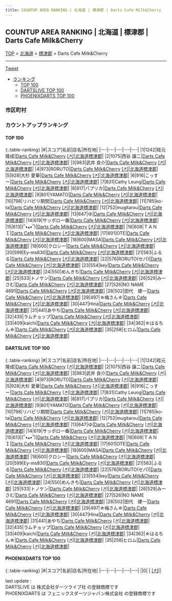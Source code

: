 ```yaml
---
title: COUNTUP AREA RANKING | 北海道 | 標津郡 | Darts Cafe Milk&Cherry
---
```

## COUNTUP AREA RANKING | 北海道 | 標津郡 | Darts Cafe Milk&Cherry

[TOP](/darts/rank/) > [北海道](/darts/rank/北海道/) > [標津郡](/darts/rank/北海道/標津郡/) > Darts Cafe Milk&Cherry

___

<a href="https://twitter.com/share?ref_src=twsrc%5Etfw" data-text="COUNTUP AREA RANKING | 北海道標津郡Darts Cafe Milk&Cherry" class="twitter-share-button" data-hashtags="DARTSLIVE,PHOENIXDARTS,darts,ダーツ" data-show-count="false">Tweet</a>

* [ランキング](#カウントアップランキング)
    * [TOP 100](#top-100)
    * [DARTSLIVE TOP 100](#dartslive-top-100)
    * [PHOENIXDARTS TOP 100](#phoenixdarts-top-100)

### 市区町村

<ul>

</ul>

### カウントアップランキング

#### TOP 100



{:.table-ranking}
|#|スコア|名前|店名|所在地|
|---|---|---|---|---|
|1|1242|<span class="rank-name-dl">畦元 隆成</span>|<a href="/darts/rank/shops/74f2def39f5bf727b21333aee1bd51e4.html">Darts Cafe Milk&Cherry</a> <a href="https://search.dartslive.com/jp/shop/74f2def39f5bf727b21333aee1bd51e4">[↗]</a>|<a href="/darts/rank/北海道/標津郡">北海道標津郡</a>|
|2|1075|<span class="rank-name-dl">西谷 譲二</span>|<a href="/darts/rank/shops/74f2def39f5bf727b21333aee1bd51e4.html">Darts Cafe Milk&Cherry</a> <a href="https://search.dartslive.com/jp/shop/74f2def39f5bf727b21333aee1bd51e4">[↗]</a>|<a href="/darts/rank/北海道/標津郡">北海道標津郡</a>|
|3|983|<span class="rank-name-dl">武井 良介</span>|<a href="/darts/rank/shops/74f2def39f5bf727b21333aee1bd51e4.html">Darts Cafe Milk&Cherry</a> <a href="https://search.dartslive.com/jp/shop/74f2def39f5bf727b21333aee1bd51e4">[↗]</a>|<a href="/darts/rank/北海道/標津郡">北海道標津郡</a>|
|4|973|<span class="rank-name-dl">RORUTO</span>|<a href="/darts/rank/shops/74f2def39f5bf727b21333aee1bd51e4.html">Darts Cafe Milk&Cherry</a> <a href="https://search.dartslive.com/jp/shop/74f2def39f5bf727b21333aee1bd51e4">[↗]</a>|<a href="/darts/rank/北海道/標津郡">北海道標津郡</a>|
|5|928|<span class="rank-name-dl">大杉 愛華</span>|<a href="/darts/rank/shops/74f2def39f5bf727b21333aee1bd51e4.html">Darts Cafe Milk&Cherry</a> <a href="https://search.dartslive.com/jp/shop/74f2def39f5bf727b21333aee1bd51e4">[↗]</a>|<a href="/darts/rank/北海道/標津郡">北海道標津郡</a>|
|6|916|<span class="rank-name-dl">こっすー</span>|<a href="/darts/rank/shops/74f2def39f5bf727b21333aee1bd51e4.html">Darts Cafe Milk&Cherry</a> <a href="https://search.dartslive.com/jp/shop/74f2def39f5bf727b21333aee1bd51e4">[↗]</a>|<a href="/darts/rank/北海道/標津郡">北海道標津郡</a>|
|7|831|<span class="rank-name-dl">Cathy Leung</span>|<a href="/darts/rank/shops/74f2def39f5bf727b21333aee1bd51e4.html">Darts Cafe Milk&Cherry</a> <a href="https://search.dartslive.com/jp/shop/74f2def39f5bf727b21333aee1bd51e4">[↗]</a>|<a href="/darts/rank/北海道/標津郡">北海道標津郡</a>|
|8|817|<span class="rank-name-dl">パプリカ</span>|<a href="/darts/rank/shops/74f2def39f5bf727b21333aee1bd51e4.html">Darts Cafe Milk&Cherry</a> <a href="https://search.dartslive.com/jp/shop/74f2def39f5bf727b21333aee1bd51e4">[↗]</a>|<a href="/darts/rank/北海道/標津郡">北海道標津郡</a>|
|9|801|<span class="rank-name-dl">YAMATO</span>|<a href="/darts/rank/shops/74f2def39f5bf727b21333aee1bd51e4.html">Darts Cafe Milk&Cherry</a> <a href="https://search.dartslive.com/jp/shop/74f2def39f5bf727b21333aee1bd51e4">[↗]</a>|<a href="/darts/rank/北海道/標津郡">北海道標津郡</a>|
|10|798|<span class="rank-name-dl">リハビリ期間</span>|<a href="/darts/rank/shops/74f2def39f5bf727b21333aee1bd51e4.html">Darts Cafe Milk&Cherry</a> <a href="https://search.dartslive.com/jp/shop/74f2def39f5bf727b21333aee1bd51e4">[↗]</a>|<a href="/darts/rank/北海道/標津郡">北海道標津郡</a>|
|11|785|<span class="rank-name-dl">ko-ta</span>|<a href="/darts/rank/shops/74f2def39f5bf727b21333aee1bd51e4.html">Darts Cafe Milk&Cherry</a> <a href="https://search.dartslive.com/jp/shop/74f2def39f5bf727b21333aee1bd51e4">[↗]</a>|<a href="/darts/rank/北海道/標津郡">北海道標津郡</a>|
|12|752|<span class="rank-name-dl">mugitarou</span>|<a href="/darts/rank/shops/74f2def39f5bf727b21333aee1bd51e4.html">Darts Cafe Milk&Cherry</a> <a href="https://search.dartslive.com/jp/shop/74f2def39f5bf727b21333aee1bd51e4">[↗]</a>|<a href="/darts/rank/北海道/標津郡">北海道標津郡</a>|
|13|647|<span class="rank-name-dl">ゆ</span>|<a href="/darts/rank/shops/74f2def39f5bf727b21333aee1bd51e4.html">Darts Cafe Milk&Cherry</a> <a href="https://search.dartslive.com/jp/shop/74f2def39f5bf727b21333aee1bd51e4">[↗]</a>|<a href="/darts/rank/北海道/標津郡">北海道標津郡</a>|
|14|619|<span class="rank-name-dl">サッポロ一番</span>|<a href="/darts/rank/shops/74f2def39f5bf727b21333aee1bd51e4.html">Darts Cafe Milk&Cherry</a> <a href="https://search.dartslive.com/jp/shop/74f2def39f5bf727b21333aee1bd51e4">[↗]</a>|<a href="/darts/rank/北海道/標津郡">北海道標津郡</a>|
|15|613|<span class="rank-name-dl">(՞•ﻌ•՞)</span>|<a href="/darts/rank/shops/74f2def39f5bf727b21333aee1bd51e4.html">Darts Cafe Milk&Cherry</a> <a href="https://search.dartslive.com/jp/shop/74f2def39f5bf727b21333aee1bd51e4">[↗]</a>|<a href="/darts/rank/北海道/標津郡">北海道標津郡</a>|
|16|608|<span class="rank-name-dl">ＴＡＮＩ</span>|<a href="/darts/rank/shops/74f2def39f5bf727b21333aee1bd51e4.html">Darts Cafe Milk&Cherry</a> <a href="https://search.dartslive.com/jp/shop/74f2def39f5bf727b21333aee1bd51e4">[↗]</a>|<a href="/darts/rank/北海道/標津郡">北海道標津郡</a>|
|17|601|<span class="rank-name-dl">OTE</span>|<a href="/darts/rank/shops/74f2def39f5bf727b21333aee1bd51e4.html">Darts Cafe Milk&Cherry</a> <a href="https://search.dartslive.com/jp/shop/74f2def39f5bf727b21333aee1bd51e4">[↗]</a>|<a href="/darts/rank/北海道/標津郡">北海道標津郡</a>|
|18|600|<span class="rank-name-dl">MASA</span>|<a href="/darts/rank/shops/74f2def39f5bf727b21333aee1bd51e4.html">Darts Cafe Milk&Cherry</a> <a href="https://search.dartslive.com/jp/shop/74f2def39f5bf727b21333aee1bd51e4">[↗]</a>|<a href="/darts/rank/北海道/標津郡">北海道標津郡</a>|
|18|600|<span class="rank-name-dl">クロシー</span>|<a href="/darts/rank/shops/74f2def39f5bf727b21333aee1bd51e4.html">Darts Cafe Milk&Cherry</a> <a href="https://search.dartslive.com/jp/shop/74f2def39f5bf727b21333aee1bd51e4">[↗]</a>|<a href="/darts/rank/北海道/標津郡">北海道標津郡</a>|
|20|599|<span class="rank-name-dl">Ey-ms830</span>|<a href="/darts/rank/shops/74f2def39f5bf727b21333aee1bd51e4.html">Darts Cafe Milk&Cherry</a> <a href="https://search.dartslive.com/jp/shop/74f2def39f5bf727b21333aee1bd51e4">[↗]</a>|<a href="/darts/rank/北海道/標津郡">北海道標津郡</a>|
|21|583|<span class="rank-name-dl">ふるる</span>|<a href="/darts/rank/shops/74f2def39f5bf727b21333aee1bd51e4.html">Darts Cafe Milk&Cherry</a> <a href="https://search.dartslive.com/jp/shop/74f2def39f5bf727b21333aee1bd51e4">[↗]</a>|<a href="/darts/rank/北海道/標津郡">北海道標津郡</a>|
|22|576|<span class="rank-name-dl">RORUTO(セパ)</span>|<a href="/darts/rank/shops/74f2def39f5bf727b21333aee1bd51e4.html">Darts Cafe Milk&Cherry</a> <a href="https://search.dartslive.com/jp/shop/74f2def39f5bf727b21333aee1bd51e4">[↗]</a>|<a href="/darts/rank/北海道/標津郡">北海道標津郡</a>|
|23|554|<span class="rank-name-dl">key</span>|<a href="/darts/rank/shops/74f2def39f5bf727b21333aee1bd51e4.html">Darts Cafe Milk&Cherry</a> <a href="https://search.dartslive.com/jp/shop/74f2def39f5bf727b21333aee1bd51e4">[↗]</a>|<a href="/darts/rank/北海道/標津郡">北海道標津郡</a>|
|24|550|<span class="rank-name-dl">めんきち</span>|<a href="/darts/rank/shops/74f2def39f5bf727b21333aee1bd51e4.html">Darts Cafe Milk&Cherry</a> <a href="https://search.dartslive.com/jp/shop/74f2def39f5bf727b21333aee1bd51e4">[↗]</a>|<a href="/darts/rank/北海道/標津郡">北海道標津郡</a>|
|25|533|<span class="rank-name-dl">トノケン</span>|<a href="/darts/rank/shops/74f2def39f5bf727b21333aee1bd51e4.html">Darts Cafe Milk&Cherry</a> <a href="https://search.dartslive.com/jp/shop/74f2def39f5bf727b21333aee1bd51e4">[↗]</a>|<a href="/darts/rank/北海道/標津郡">北海道標津郡</a>|
|26|529|<span class="rank-name-dl">みーさむ</span>|<a href="/darts/rank/shops/74f2def39f5bf727b21333aee1bd51e4.html">Darts Cafe Milk&Cherry</a> <a href="https://search.dartslive.com/jp/shop/74f2def39f5bf727b21333aee1bd51e4">[↗]</a>|<a href="/darts/rank/北海道/標津郡">北海道標津郡</a>|
|27|526|<span class="rank-name-dl">NO NAME 4691</span>|<a href="/darts/rank/shops/74f2def39f5bf727b21333aee1bd51e4.html">Darts Cafe Milk&Cherry</a> <a href="https://search.dartslive.com/jp/shop/74f2def39f5bf727b21333aee1bd51e4">[↗]</a>|<a href="/darts/rank/北海道/標津郡">北海道標津郡</a>|
|28|502|<span class="rank-name-dl">田代　建一</span>|<a href="/darts/rank/shops/74f2def39f5bf727b21333aee1bd51e4.html">Darts Cafe Milk&Cherry</a> <a href="https://search.dartslive.com/jp/shop/74f2def39f5bf727b21333aee1bd51e4">[↗]</a>|<a href="/darts/rank/北海道/標津郡">北海道標津郡</a>|
|29|497|<span class="rank-name-dl">☆梅さん☆</span>|<a href="/darts/rank/shops/74f2def39f5bf727b21333aee1bd51e4.html">Darts Cafe Milk&Cherry</a> <a href="https://search.dartslive.com/jp/shop/74f2def39f5bf727b21333aee1bd51e4">[↗]</a>|<a href="/darts/rank/北海道/標津郡">北海道標津郡</a>|
|30|447|<span class="rank-name-dl">Hina</span>|<a href="/darts/rank/shops/74f2def39f5bf727b21333aee1bd51e4.html">Darts Cafe Milk&Cherry</a> <a href="https://search.dartslive.com/jp/shop/74f2def39f5bf727b21333aee1bd51e4">[↗]</a>|<a href="/darts/rank/北海道/標津郡">北海道標津郡</a>|
|31|441|<span class="rank-name-dl">あやち</span>|<a href="/darts/rank/shops/74f2def39f5bf727b21333aee1bd51e4.html">Darts Cafe Milk&Cherry</a> <a href="https://search.dartslive.com/jp/shop/74f2def39f5bf727b21333aee1bd51e4">[↗]</a>|<a href="/darts/rank/北海道/標津郡">北海道標津郡</a>|
|32|435|<span class="rank-name-dl">ラムチョップ</span>|<a href="/darts/rank/shops/74f2def39f5bf727b21333aee1bd51e4.html">Darts Cafe Milk&Cherry</a> <a href="https://search.dartslive.com/jp/shop/74f2def39f5bf727b21333aee1bd51e4">[↗]</a>|<a href="/darts/rank/北海道/標津郡">北海道標津郡</a>|
|33|409|<span class="rank-name-dl">kaichi</span>|<a href="/darts/rank/shops/74f2def39f5bf727b21333aee1bd51e4.html">Darts Cafe Milk&Cherry</a> <a href="https://search.dartslive.com/jp/shop/74f2def39f5bf727b21333aee1bd51e4">[↗]</a>|<a href="/darts/rank/北海道/標津郡">北海道標津郡</a>|
|34|362|<span class="rank-name-dl">☆はるちん☆</span>|<a href="/darts/rank/shops/74f2def39f5bf727b21333aee1bd51e4.html">Darts Cafe Milk&Cherry</a> <a href="https://search.dartslive.com/jp/shop/74f2def39f5bf727b21333aee1bd51e4">[↗]</a>|<a href="/darts/rank/北海道/標津郡">北海道標津郡</a>|
|35|258|<span class="rank-name-dl">ヒロム</span>|<a href="/darts/rank/shops/74f2def39f5bf727b21333aee1bd51e4.html">Darts Cafe Milk&Cherry</a> <a href="https://search.dartslive.com/jp/shop/74f2def39f5bf727b21333aee1bd51e4">[↗]</a>|<a href="/darts/rank/北海道/標津郡">北海道標津郡</a>|


#### DARTSLIVE TOP 100



{:.table-ranking}
|#|スコア|名前|店名|所在地|
|---|---|---|---|---|
|1|1242|<span class="rank-name-dl">畦元 隆成</span>|<a href="/darts/rank/shops/74f2def39f5bf727b21333aee1bd51e4.html">Darts Cafe Milk&Cherry</a> <a href="https://search.dartslive.com/jp/shop/74f2def39f5bf727b21333aee1bd51e4">[↗]</a>|<a href="/darts/rank/北海道/標津郡">北海道標津郡</a>|
|2|1075|<span class="rank-name-dl">西谷 譲二</span>|<a href="/darts/rank/shops/74f2def39f5bf727b21333aee1bd51e4.html">Darts Cafe Milk&Cherry</a> <a href="https://search.dartslive.com/jp/shop/74f2def39f5bf727b21333aee1bd51e4">[↗]</a>|<a href="/darts/rank/北海道/標津郡">北海道標津郡</a>|
|3|983|<span class="rank-name-dl">武井 良介</span>|<a href="/darts/rank/shops/74f2def39f5bf727b21333aee1bd51e4.html">Darts Cafe Milk&Cherry</a> <a href="https://search.dartslive.com/jp/shop/74f2def39f5bf727b21333aee1bd51e4">[↗]</a>|<a href="/darts/rank/北海道/標津郡">北海道標津郡</a>|
|4|973|<span class="rank-name-dl">RORUTO</span>|<a href="/darts/rank/shops/74f2def39f5bf727b21333aee1bd51e4.html">Darts Cafe Milk&Cherry</a> <a href="https://search.dartslive.com/jp/shop/74f2def39f5bf727b21333aee1bd51e4">[↗]</a>|<a href="/darts/rank/北海道/標津郡">北海道標津郡</a>|
|5|928|<span class="rank-name-dl">大杉 愛華</span>|<a href="/darts/rank/shops/74f2def39f5bf727b21333aee1bd51e4.html">Darts Cafe Milk&Cherry</a> <a href="https://search.dartslive.com/jp/shop/74f2def39f5bf727b21333aee1bd51e4">[↗]</a>|<a href="/darts/rank/北海道/標津郡">北海道標津郡</a>|
|6|916|<span class="rank-name-dl">こっすー</span>|<a href="/darts/rank/shops/74f2def39f5bf727b21333aee1bd51e4.html">Darts Cafe Milk&Cherry</a> <a href="https://search.dartslive.com/jp/shop/74f2def39f5bf727b21333aee1bd51e4">[↗]</a>|<a href="/darts/rank/北海道/標津郡">北海道標津郡</a>|
|7|831|<span class="rank-name-dl">Cathy Leung</span>|<a href="/darts/rank/shops/74f2def39f5bf727b21333aee1bd51e4.html">Darts Cafe Milk&Cherry</a> <a href="https://search.dartslive.com/jp/shop/74f2def39f5bf727b21333aee1bd51e4">[↗]</a>|<a href="/darts/rank/北海道/標津郡">北海道標津郡</a>|
|8|817|<span class="rank-name-dl">パプリカ</span>|<a href="/darts/rank/shops/74f2def39f5bf727b21333aee1bd51e4.html">Darts Cafe Milk&Cherry</a> <a href="https://search.dartslive.com/jp/shop/74f2def39f5bf727b21333aee1bd51e4">[↗]</a>|<a href="/darts/rank/北海道/標津郡">北海道標津郡</a>|
|9|801|<span class="rank-name-dl">YAMATO</span>|<a href="/darts/rank/shops/74f2def39f5bf727b21333aee1bd51e4.html">Darts Cafe Milk&Cherry</a> <a href="https://search.dartslive.com/jp/shop/74f2def39f5bf727b21333aee1bd51e4">[↗]</a>|<a href="/darts/rank/北海道/標津郡">北海道標津郡</a>|
|10|798|<span class="rank-name-dl">リハビリ期間</span>|<a href="/darts/rank/shops/74f2def39f5bf727b21333aee1bd51e4.html">Darts Cafe Milk&Cherry</a> <a href="https://search.dartslive.com/jp/shop/74f2def39f5bf727b21333aee1bd51e4">[↗]</a>|<a href="/darts/rank/北海道/標津郡">北海道標津郡</a>|
|11|785|<span class="rank-name-dl">ko-ta</span>|<a href="/darts/rank/shops/74f2def39f5bf727b21333aee1bd51e4.html">Darts Cafe Milk&Cherry</a> <a href="https://search.dartslive.com/jp/shop/74f2def39f5bf727b21333aee1bd51e4">[↗]</a>|<a href="/darts/rank/北海道/標津郡">北海道標津郡</a>|
|12|752|<span class="rank-name-dl">mugitarou</span>|<a href="/darts/rank/shops/74f2def39f5bf727b21333aee1bd51e4.html">Darts Cafe Milk&Cherry</a> <a href="https://search.dartslive.com/jp/shop/74f2def39f5bf727b21333aee1bd51e4">[↗]</a>|<a href="/darts/rank/北海道/標津郡">北海道標津郡</a>|
|13|647|<span class="rank-name-dl">ゆ</span>|<a href="/darts/rank/shops/74f2def39f5bf727b21333aee1bd51e4.html">Darts Cafe Milk&Cherry</a> <a href="https://search.dartslive.com/jp/shop/74f2def39f5bf727b21333aee1bd51e4">[↗]</a>|<a href="/darts/rank/北海道/標津郡">北海道標津郡</a>|
|14|619|<span class="rank-name-dl">サッポロ一番</span>|<a href="/darts/rank/shops/74f2def39f5bf727b21333aee1bd51e4.html">Darts Cafe Milk&Cherry</a> <a href="https://search.dartslive.com/jp/shop/74f2def39f5bf727b21333aee1bd51e4">[↗]</a>|<a href="/darts/rank/北海道/標津郡">北海道標津郡</a>|
|15|613|<span class="rank-name-dl">(՞•ﻌ•՞)</span>|<a href="/darts/rank/shops/74f2def39f5bf727b21333aee1bd51e4.html">Darts Cafe Milk&Cherry</a> <a href="https://search.dartslive.com/jp/shop/74f2def39f5bf727b21333aee1bd51e4">[↗]</a>|<a href="/darts/rank/北海道/標津郡">北海道標津郡</a>|
|16|608|<span class="rank-name-dl">ＴＡＮＩ</span>|<a href="/darts/rank/shops/74f2def39f5bf727b21333aee1bd51e4.html">Darts Cafe Milk&Cherry</a> <a href="https://search.dartslive.com/jp/shop/74f2def39f5bf727b21333aee1bd51e4">[↗]</a>|<a href="/darts/rank/北海道/標津郡">北海道標津郡</a>|
|17|601|<span class="rank-name-dl">OTE</span>|<a href="/darts/rank/shops/74f2def39f5bf727b21333aee1bd51e4.html">Darts Cafe Milk&Cherry</a> <a href="https://search.dartslive.com/jp/shop/74f2def39f5bf727b21333aee1bd51e4">[↗]</a>|<a href="/darts/rank/北海道/標津郡">北海道標津郡</a>|
|18|600|<span class="rank-name-dl">MASA</span>|<a href="/darts/rank/shops/74f2def39f5bf727b21333aee1bd51e4.html">Darts Cafe Milk&Cherry</a> <a href="https://search.dartslive.com/jp/shop/74f2def39f5bf727b21333aee1bd51e4">[↗]</a>|<a href="/darts/rank/北海道/標津郡">北海道標津郡</a>|
|18|600|<span class="rank-name-dl">クロシー</span>|<a href="/darts/rank/shops/74f2def39f5bf727b21333aee1bd51e4.html">Darts Cafe Milk&Cherry</a> <a href="https://search.dartslive.com/jp/shop/74f2def39f5bf727b21333aee1bd51e4">[↗]</a>|<a href="/darts/rank/北海道/標津郡">北海道標津郡</a>|
|20|599|<span class="rank-name-dl">Ey-ms830</span>|<a href="/darts/rank/shops/74f2def39f5bf727b21333aee1bd51e4.html">Darts Cafe Milk&Cherry</a> <a href="https://search.dartslive.com/jp/shop/74f2def39f5bf727b21333aee1bd51e4">[↗]</a>|<a href="/darts/rank/北海道/標津郡">北海道標津郡</a>|
|21|583|<span class="rank-name-dl">ふるる</span>|<a href="/darts/rank/shops/74f2def39f5bf727b21333aee1bd51e4.html">Darts Cafe Milk&Cherry</a> <a href="https://search.dartslive.com/jp/shop/74f2def39f5bf727b21333aee1bd51e4">[↗]</a>|<a href="/darts/rank/北海道/標津郡">北海道標津郡</a>|
|22|576|<span class="rank-name-dl">RORUTO(セパ)</span>|<a href="/darts/rank/shops/74f2def39f5bf727b21333aee1bd51e4.html">Darts Cafe Milk&Cherry</a> <a href="https://search.dartslive.com/jp/shop/74f2def39f5bf727b21333aee1bd51e4">[↗]</a>|<a href="/darts/rank/北海道/標津郡">北海道標津郡</a>|
|23|554|<span class="rank-name-dl">key</span>|<a href="/darts/rank/shops/74f2def39f5bf727b21333aee1bd51e4.html">Darts Cafe Milk&Cherry</a> <a href="https://search.dartslive.com/jp/shop/74f2def39f5bf727b21333aee1bd51e4">[↗]</a>|<a href="/darts/rank/北海道/標津郡">北海道標津郡</a>|
|24|550|<span class="rank-name-dl">めんきち</span>|<a href="/darts/rank/shops/74f2def39f5bf727b21333aee1bd51e4.html">Darts Cafe Milk&Cherry</a> <a href="https://search.dartslive.com/jp/shop/74f2def39f5bf727b21333aee1bd51e4">[↗]</a>|<a href="/darts/rank/北海道/標津郡">北海道標津郡</a>|
|25|533|<span class="rank-name-dl">トノケン</span>|<a href="/darts/rank/shops/74f2def39f5bf727b21333aee1bd51e4.html">Darts Cafe Milk&Cherry</a> <a href="https://search.dartslive.com/jp/shop/74f2def39f5bf727b21333aee1bd51e4">[↗]</a>|<a href="/darts/rank/北海道/標津郡">北海道標津郡</a>|
|26|529|<span class="rank-name-dl">みーさむ</span>|<a href="/darts/rank/shops/74f2def39f5bf727b21333aee1bd51e4.html">Darts Cafe Milk&Cherry</a> <a href="https://search.dartslive.com/jp/shop/74f2def39f5bf727b21333aee1bd51e4">[↗]</a>|<a href="/darts/rank/北海道/標津郡">北海道標津郡</a>|
|27|526|<span class="rank-name-dl">NO NAME 4691</span>|<a href="/darts/rank/shops/74f2def39f5bf727b21333aee1bd51e4.html">Darts Cafe Milk&Cherry</a> <a href="https://search.dartslive.com/jp/shop/74f2def39f5bf727b21333aee1bd51e4">[↗]</a>|<a href="/darts/rank/北海道/標津郡">北海道標津郡</a>|
|28|502|<span class="rank-name-dl">田代　建一</span>|<a href="/darts/rank/shops/74f2def39f5bf727b21333aee1bd51e4.html">Darts Cafe Milk&Cherry</a> <a href="https://search.dartslive.com/jp/shop/74f2def39f5bf727b21333aee1bd51e4">[↗]</a>|<a href="/darts/rank/北海道/標津郡">北海道標津郡</a>|
|29|497|<span class="rank-name-dl">☆梅さん☆</span>|<a href="/darts/rank/shops/74f2def39f5bf727b21333aee1bd51e4.html">Darts Cafe Milk&Cherry</a> <a href="https://search.dartslive.com/jp/shop/74f2def39f5bf727b21333aee1bd51e4">[↗]</a>|<a href="/darts/rank/北海道/標津郡">北海道標津郡</a>|
|30|447|<span class="rank-name-dl">Hina</span>|<a href="/darts/rank/shops/74f2def39f5bf727b21333aee1bd51e4.html">Darts Cafe Milk&Cherry</a> <a href="https://search.dartslive.com/jp/shop/74f2def39f5bf727b21333aee1bd51e4">[↗]</a>|<a href="/darts/rank/北海道/標津郡">北海道標津郡</a>|
|31|441|<span class="rank-name-dl">あやち</span>|<a href="/darts/rank/shops/74f2def39f5bf727b21333aee1bd51e4.html">Darts Cafe Milk&Cherry</a> <a href="https://search.dartslive.com/jp/shop/74f2def39f5bf727b21333aee1bd51e4">[↗]</a>|<a href="/darts/rank/北海道/標津郡">北海道標津郡</a>|
|32|435|<span class="rank-name-dl">ラムチョップ</span>|<a href="/darts/rank/shops/74f2def39f5bf727b21333aee1bd51e4.html">Darts Cafe Milk&Cherry</a> <a href="https://search.dartslive.com/jp/shop/74f2def39f5bf727b21333aee1bd51e4">[↗]</a>|<a href="/darts/rank/北海道/標津郡">北海道標津郡</a>|
|33|409|<span class="rank-name-dl">kaichi</span>|<a href="/darts/rank/shops/74f2def39f5bf727b21333aee1bd51e4.html">Darts Cafe Milk&Cherry</a> <a href="https://search.dartslive.com/jp/shop/74f2def39f5bf727b21333aee1bd51e4">[↗]</a>|<a href="/darts/rank/北海道/標津郡">北海道標津郡</a>|
|34|362|<span class="rank-name-dl">☆はるちん☆</span>|<a href="/darts/rank/shops/74f2def39f5bf727b21333aee1bd51e4.html">Darts Cafe Milk&Cherry</a> <a href="https://search.dartslive.com/jp/shop/74f2def39f5bf727b21333aee1bd51e4">[↗]</a>|<a href="/darts/rank/北海道/標津郡">北海道標津郡</a>|
|35|258|<span class="rank-name-dl">ヒロム</span>|<a href="/darts/rank/shops/74f2def39f5bf727b21333aee1bd51e4.html">Darts Cafe Milk&Cherry</a> <a href="https://search.dartslive.com/jp/shop/74f2def39f5bf727b21333aee1bd51e4">[↗]</a>|<a href="/darts/rank/北海道/標津郡">北海道標津郡</a>|


#### PHOENIXDARTS TOP 100



{:.table-ranking}
|#|スコア|名前|店名|所在地|
|---|---|---|---|---|
||0|<span class="rank-name-dl"> </span>|<a href="/darts/rank/shops/.html"></a> <a href="">[↗]</a>|<a href="/darts/rank//"></a>|


<div class="footer border-top border-gray-light mt-5 pt-3 text-right text-gray">
    last update : <span style="font-weight: italic" id="foot_last_modified"></span><br />
    DARTSLIVE は 株式会社ダーツライブ社 の登録商標です<br />
    PHOENIXDARTS は フェニックスダーツジャパン株式会社 の登録商標です<br />
</div>

<script src="https://cdnjs.cloudflare.com/ajax/libs/jquery.tablesorter/2.31.3/js/jquery.tablesorter.min.js" integrity="sha512-qzgd5cYSZcosqpzpn7zF2ZId8f/8CHmFKZ8j7mU4OUXTNRd5g+ZHBPsgKEwoqxCtdQvExE5LprwwPAgoicguNg==" crossorigin="anonymous" referrerpolicy="no-referrer"></script>
<link rel="stylesheet" href="https://cdnjs.cloudflare.com/ajax/libs/jquery.tablesorter/2.31.3/css/theme.default.min.css" integrity="sha512-wghhOJkjQX0Lh3NSWvNKeZ0ZpNn+SPVXX1Qyc9OCaogADktxrBiBdKGDoqVUOyhStvMBmJQ8ZdMHiR3wuEq8+w==" crossorigin="anonymous" referrerpolicy="no-referrer" />
<script>
$(function() {
    $(".table-ranking").tablesorter({sortList:[[0, 0]]});
    $("#foot_last_modified").text(formatDate(new Date(document.lastModified), 'yyyy-MM-dd HH:mm:ss'));
});
</script>

<script async src="https://platform.twitter.com/widgets.js" charset="utf-8"></script>